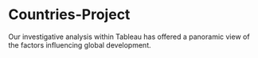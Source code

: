 # Countries-Project
Our investigative analysis within Tableau has offered a panoramic view of the factors influencing global development.

